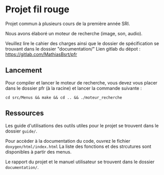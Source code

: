 # Projet fil rouge

Projet commun à plusieurs cours de la première année SRI.

Nous avons élaboré un moteur de recherche (image, son, audio).

Veuillez lire le cahier des charges ainsi que le dossier de spécification se trouvant dans le dossier "documentation/"
Lien gitlab du dépot : https://gitlab.com/MathiasBsrt/pfr

## Lancement
Pour compiler et lancer le moteur de recherche, vous devez vous placer dans le dossier pfr (à la racine) et lancer la commande suivante :
```
cd src/Menus && make && cd .. && ./moteur_recherche
```

## Ressources

Les guide d'utilisations des outils utiles pour le projet se trouvent dans le dossier ``guide/``.

Pour accèder à la documentation du code, ouvrez le fichier ``doxygen/html/index.html``
La liste des fonctions et des strcutures sont disponibles à partir des menus.

Le rapport du projet et le manuel utilisateur se trouvent dans le dossier ``documentation/``.

